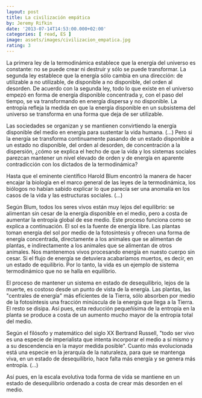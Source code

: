 ```yaml
---
layout: post
title: La civilización empática
by: Jeremy Rifkin
date: '2013-07-14T14:53:00.000+02:00'
categories: [ read, ES ]
image: assets/images/civilizacion_empatica.jpg
rating: 3
---
```


La primera ley de la termodinámica establece que la energía del universo es constante: no se puede crear ni destruir y sólo se puede transformar. La segunda ley establece que la energía sólo cambia en una dirección: de utilizable a no utilizable, de disponible a no disponible, del orden al desorden. De acuerdo con la segunda ley, todo lo que existe en el universo empezó en forma de energía disponible concentrada y, con el paso del tiempo, se va transformando en energía dispersa y no disponible. La entropía refleja la medida en que la energía disponible en un subsistema del universo se transforma en una forma que deja de ser utilizable.
<p/>
Las sociedades se organizan y se mantienen convirtiendo la energía disponible del medio en energía para sustentar la vida humana. (...) Pero si la energía se transforma continuamente pasando de un estado disponible a un estado no disponible, del orden al desorden, de concentración a la dispersión, ¿cómo se explica el hecho de que la vida y los sistemas sociales parezcan mantener un nivel elevado de orden y de energía en aparente contradicción con los dictados de la termodinámica?
<p/>
Hasta que el eminente científico Harold Blum encontró la manera de hacer encajar la biología en el marco general de las leyes de la termodinámica, los biólogos no habían sabido explicar lo que parecía ser una anomalía en los casos de la vida y las estructuras sociales. (...)
<p/>
Según Blum, todos los seres vivos están muy lejos del equilibrio: se alimentan sin cesar de la energía disponible en el medio, pero a costa de aumentar la entropía global de ese medio. Este proceso funciona como se explica a continuación. El sol es la fuente de energía libre. Las plantas toman energía del sol por medio de la fotosíntesis y ofrecen una forma de energía concentrada, directamente a los animales que se alimentan de plantas, e indirectamente a los animales que se alimentan de otros animales. Nos mantenemos vivos procesando energía en nuesto cuerpo sin cesar. Si el flujo de energía se detuviera acabaríamos muertos, es decir, en un estado de equilibrio. Por lo tanto, la vida es un ejemplo de sistema termodinámico que no se halla en equilibrio.
<p/>
El proceso de mantener un sistema en estado de desequilibrio, lejos de la muerte, es costoso desde un punto de vista de la energía. Las plantas, las "centrales de energía" más eficientes de la Tierra, sólo absorben por medio de la fotosíntesis una fracción minúscula de la energía que llega a la Tierra. El resto se disipa. Así pues, esta reducción pequeñísima de la entropía en la planta se produce a costa de un aumento mucho mayor de la entropía total del medio.
<p/>
Según el filósofo y matemático del siglo XX Bertrand Russell, "todo ser vivo es una especie de imperialista que intenta incorporar el medio a sí mismo y a su descendencia en la mayor medida posible". Cuanto más evolucionada está una especie en la jerarquía de la naturaleza, para que se mantenga viva, en un estado de desequilibrio, hace falta más energía y se genera más entropía. (...)
<p/>
Así pues, en la escala evolutiva toda forma de vida se mantiene en un estado de desequilibrio ordenado a costa de crear más desorden en el medio.
